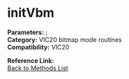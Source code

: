 # initVbm

**Parameters:** ;  
**Category:** VIC20 bitmap mode routines  
**Compatibility:** VIC20  

**Reference Link:**  
[Back to Methods List](../../SUMMARY.md)
